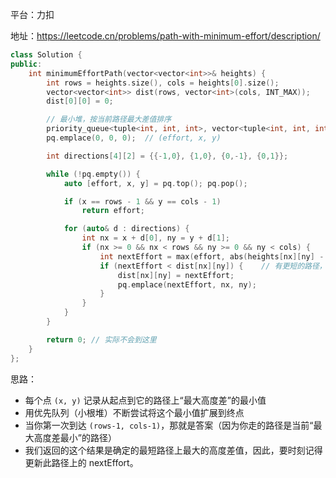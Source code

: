 平台：力扣

地址：https://leetcode.cn/problems/path-with-minimum-effort/description/

```c++
class Solution {
public:
    int minimumEffortPath(vector<vector<int>>& heights) {
        int rows = heights.size(), cols = heights[0].size();
        vector<vector<int>> dist(rows, vector<int>(cols, INT_MAX));
        dist[0][0] = 0;

        // 最小堆，按当前路径最大差值排序
        priority_queue<tuple<int, int, int>, vector<tuple<int, int, int>>, greater<>> pq;
        pq.emplace(0, 0, 0);  // (effort, x, y)

        int directions[4][2] = {{-1,0}, {1,0}, {0,-1}, {0,1}};

        while (!pq.empty()) {
            auto [effort, x, y] = pq.top(); pq.pop();

            if (x == rows - 1 && y == cols - 1)
                return effort;

            for (auto& d : directions) {
                int nx = x + d[0], ny = y + d[1];
                if (nx >= 0 && nx < rows && ny >= 0 && ny < cols) {
                    int nextEffort = max(effort, abs(heights[nx][ny] - heights[x][y]));	// 记录同一条路径上的最大高度差
                    if (nextEffort < dist[nx][ny]) {	// 有更短的路径，该走
                        dist[nx][ny] = nextEffort;
                        pq.emplace(nextEffort, nx, ny);
                    }
                }
            }
        }

        return 0; // 实际不会到这里
    }
};

```

思路：

- 每个点 `(x, y)` 记录从起点到它的路径上“最大高度差”的最小值
- 用优先队列（小根堆）不断尝试将这个最小值扩展到终点
- 当你第一次到达 `(rows-1, cols-1)`，那就是答案（因为你走的路径是当前“最大高度差最小”的路径）
- 我们返回的这个结果是确定的最短路径上最大的高度差值，因此，要时刻记得更新此路径上的 nextEffort。





